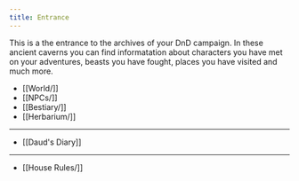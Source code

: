 ```yaml
---
title: Entrance
---
```


This is a the entrance to the archives of your DnD campaign. In these ancient caverns you can find informatation about characters you have met on your adventures, beasts you have fought, places you have visited and much more.

- [[World/]]
- [[NPCs/]]
- [[Bestiary/]]
- [[Herbarium/]]

--- 

- [[Daud's Diary]]

---

- [[House Rules/]]

